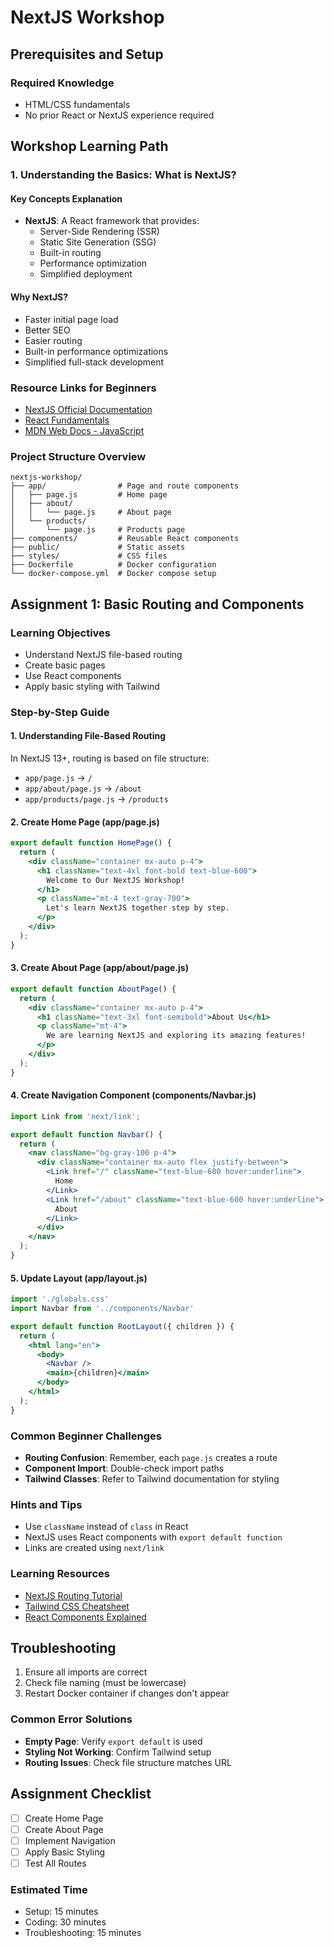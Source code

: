 # NextJS Workshop 

## Prerequisites and Setup
### Required Knowledge
- HTML/CSS fundamentals
- No prior React or NextJS experience required

## Workshop Learning Path

### 1. Understanding the Basics: What is NextJS?

#### Key Concepts Explanation
- **NextJS**: A React framework that provides:
  - Server-Side Rendering (SSR)
  - Static Site Generation (SSG)
  - Built-in routing
  - Performance optimization
  - Simplified deployment

#### Why NextJS?
- Faster initial page load
- Better SEO
- Easier routing
- Built-in performance optimizations
- Simplified full-stack development

### Resource Links for Beginners
- [NextJS Official Documentation](https://nextjs.org/docs)
- [React Fundamentals](https://react.dev/learn)
- [MDN Web Docs - JavaScript](https://developer.mozilla.org/en-US/docs/Web/JavaScript)

### Project Structure Overview
```
nextjs-workshop/
├── app/                # Page and route components
│   ├── page.js         # Home page
│   ├── about/
│   │   └── page.js     # About page
│   └── products/
│       └── page.js     # Products page
├── components/         # Reusable React components
├── public/             # Static assets
├── styles/             # CSS files
├── Dockerfile          # Docker configuration
└── docker-compose.yml  # Docker compose setup
```

## Assignment 1: Basic Routing and Components

### Learning Objectives
- Understand NextJS file-based routing
- Create basic pages
- Use React components
- Apply basic styling with Tailwind

### Step-by-Step Guide

#### 1. Understanding File-Based Routing
In NextJS 13+, routing is based on file structure:
- `app/page.js` → `/`
- `app/about/page.js` → `/about`
- `app/products/page.js` → `/products`

#### 2. Create Home Page (app/page.js)
```jsx
export default function HomePage() {
  return (
    <div className="container mx-auto p-4">
      <h1 className="text-4xl font-bold text-blue-600">
        Welcome to Our NextJS Workshop!
      </h1>
      <p className="mt-4 text-gray-700">
        Let's learn NextJS together step by step.
      </p>
    </div>
  );
}
```

#### 3. Create About Page (app/about/page.js)
```jsx
export default function AboutPage() {
  return (
    <div className="container mx-auto p-4">
      <h1 className="text-3xl font-semibold">About Us</h1>
      <p className="mt-4">
        We are learning NextJS and exploring its amazing features!
      </p>
    </div>
  );
}
```

#### 4. Create Navigation Component (components/Navbar.js)
```jsx
import Link from 'next/link';

export default function Navbar() {
  return (
    <nav className="bg-gray-100 p-4">
      <div className="container mx-auto flex justify-between">
        <Link href="/" className="text-blue-600 hover:underline">
          Home
        </Link>
        <Link href="/about" className="text-blue-600 hover:underline">
          About
        </Link>
      </div>
    </nav>
  );
}
```

#### 5. Update Layout (app/layout.js)
```jsx
import './globals.css'
import Navbar from '../components/Navbar'

export default function RootLayout({ children }) {
  return (
    <html lang="en">
      <body>
        <Navbar />
        <main>{children}</main>
      </body>
    </html>
  );
}
```

### Common Beginner Challenges
- **Routing Confusion**: Remember, each `page.js` creates a route
- **Component Import**: Double-check import paths
- **Tailwind Classes**: Refer to Tailwind documentation for styling

### Hints and Tips
- Use `className` instead of `class` in React
- NextJS uses React components with `export default function`
- Links are created using `next/link`

### Learning Resources
- [NextJS Routing Tutorial](https://nextjs.org/docs/app/building-your-application/routing)
- [Tailwind CSS Cheatsheet](https://nerdcave.com/tailwind-cheat-sheet)
- [React Components Explained](https://react.dev/learn/your-first-component)

## Troubleshooting
1. Ensure all imports are correct
2. Check file naming (must be lowercase)
3. Restart Docker container if changes don't appear

### Common Error Solutions
- **Empty Page**: Verify `export default` is used
- **Styling Not Working**: Confirm Tailwind setup
- **Routing Issues**: Check file structure matches URL

## Assignment Checklist
- [ ] Create Home Page
- [ ] Create About Page
- [ ] Implement Navigation
- [ ] Apply Basic Styling
- [ ] Test All Routes

### Estimated Time
- Setup: 15 minutes
- Coding: 30 minutes
- Troubleshooting: 15 minutes